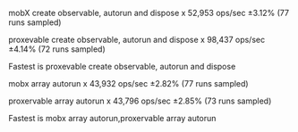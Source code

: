 mobX create observable, autorun and dispose x 52,953 ops/sec ±3.12% (77 runs sampled)

proxevable create observable, autorun and dispose x 98,437 ops/sec ±4.14% (72 runs sampled)

Fastest is proxevable create observable, autorun and dispose

mobx array autorun x 43,932 ops/sec ±2.82% (77 runs sampled)

proxervable array autorun x 43,796 ops/sec ±2.85% (73 runs sampled)

Fastest is mobx array autorun,proxervable array autorun

